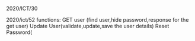 2020/ICT/30


2020/ict/52
functions:
GET user (find user,hide password,response for the get user)
Update User(validate,update,save the user details)
Reset Password(

